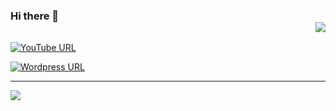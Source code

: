 ### Hi there 👋 <div align = 'right'>![](https://komarev.com/ghpvc/?username=rtfmpliz&color=black)</div>
 
[![YouTube URL](https://img.shields.io/static/v1?color=red&label=youtube&logo=youtube&logoColor=white&style=for-the-badge&message=Subscribe)](https://www.youtube.com/c/MilanJovanovicTech) 

[![Wordpress URL](https://img.shields.io/static/v1?color=red&label=youtube&logo=youtube&logoColor=white&style=for-the-badge&message=Subscribe)](https://www.rtfmpliz.wordpress.com)

<hr/>

<a href="https://github.com/m-jovanovic">
  <img src="https://github-readme-stats.vercel.app/api?username=rtfmpliz&count_private=true&show_icons=true&hide=stars" />
</a>

<!--
**rtfmpliz/rtfmpliz** is a ✨ _special_ ✨ repository because its `README.md` (this file) appears on your GitHub profile.

Here are some ideas to get you started:

- 🔭 I’m currently working on ...
- 🌱 I’m currently learning ...
- 👯 I’m looking to collaborate on ...
- 🤔 I’m looking for help with ...
- 💬 Ask me about ...
- 📫 How to reach me: ...
- 😄 Pronouns: ...
- ⚡ Fun fact: ...
-->
